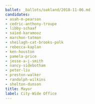 ```yaml
---
ballot: _ballots/oakland/2018-11-06.md
candidates:
- asah-m-pearson
- cedric-anthony-troupe
- libby-schaaf
- saied-karamooz
- marchon-tatmon
- sheilagh-cat-brooks-polk
- rebecca-kaplan
- ken-houston
- pamela-price
- jesse-a-j-smith
- nancy-sidebotham
- peter-liu
- preston-walker
- randolph-wilkins
- shelton-dunson
title: Mayor
label: City-Wide Office
---
```

